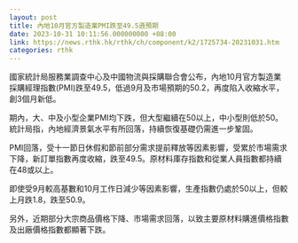 ```yaml
---
layout: post
title: 內地10月官方製造業PMI跌至49.5遜預期
date: 2023-10-31 10:11:56.000000000 +08:00
link: https://news.rthk.hk/rthk/ch/component/k2/1725734-20231031.htm
categories: rthk
---
```


國家統計局服務業調查中心及中國物流與採購聯合會公布，內地10月官方製造業採購經理指數(PMI)跌至49.5，低過9月及市場預期的50.2，再度陷入收縮水平，創3個月新低。

期內，大、中及小型企業PMI均下跌，但大型繼續在50以上，中小型則低於50。統計局指，內地經濟景氣水平有所回落，持續恢復基礎仍需進一步鞏固。

PMI回落，受十一節日休假和節前部分需求提前釋放等因素影響，受累於市場需求下降，新訂單指數再度收縮，跌至49.5。原材料庫存指数和從業人員指數都持續在48或以上。

即使受9月較高基數和10月工作日減少等因素影響，生產指數仍處於50以上，但較上月跌1.8，跌至50.9。

另外，近期部分大宗商品價格下降、市場需求回落，以致主要原材料購進價格指數及出廠價格指數都顯著下跌。
